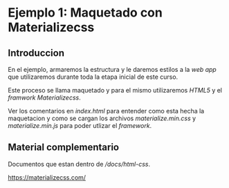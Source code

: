 # Ejemplo 1: Maquetado con Materializecss

## Introduccion

En el ejemplo, armaremos la estructura y le daremos estilos a la _web app_ que utilizaremos durante toda la etapa inicial de este curso.

Este proceso se llama maquetado y para el mismo utilizaremos _HTML5_ y el _framwork Materializecss_.

Ver los comentarios en _index.html_ para entender como esta hecha la maquetacion y como se cargan los archivos _materialize.min.css_ y _materialize.min.js_ para poder utlizar el _framework_.

## Material complementario

Documentos que estan dentro de _/docs/html-css_.

https://materializecss.com/
